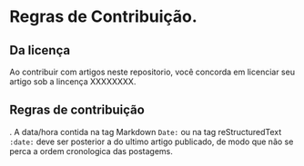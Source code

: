 # Regras de Contribuição.


## Da licença

Ao contribuir com artigos neste repositorio, você concorda em licenciar seu artigo sob a lincença XXXXXXXX.

## Regras de contribuição

  . A data/hora contida na tag Markdown ```Date:``` ou na tag reStructuredText ```:date:``` deve ser posterior a do ultimo artigo publicado, 
    de modo que não se perca a ordem cronologica das postagems.
